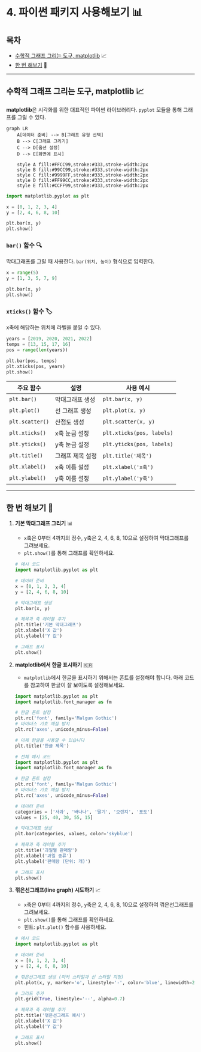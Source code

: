 # 4. 파이썬 패키지 사용해보기 📊

## 목차
- [수학적 그래프 그리는 도구, matplotlib](#수학적-그래프-그리는-도구-matplotlib) 📈
- [한 번 해보기](#한-번-해보기) 🧪

---

## 수학적 그래프 그리는 도구, matplotlib 📈

**matplotlib**은 시각화를 위한 대표적인 파이썬 라이브러리다. `pyplot` 모듈을 통해 그래프를 그릴 수 있다.

```mermaid
graph LR
    A[데이터 준비] --> B[그래프 유형 선택]
    B --> C[그래프 그리기]
    C --> D[옵션 설정]
    D --> E[화면에 표시]
    
    style A fill:#FFCC99,stroke:#333,stroke-width:2px
    style B fill:#99CC99,stroke:#333,stroke-width:2px
    style C fill:#9999FF,stroke:#333,stroke-width:2px
    style D fill:#FF99CC,stroke:#333,stroke-width:2px
    style E fill:#CCFF99,stroke:#333,stroke-width:2px
```

```python
import matplotlib.pyplot as plt

x = [0, 1, 2, 3, 4]
y = [2, 4, 6, 8, 10]

plt.bar(x, y)
plt.show()
```

### `bar()` 함수 🔍

막대그래프를 그릴 때 사용한다. `bar(위치, 높이)` 형식으로 입력한다.

```python
x = range(5)
y = [1, 3, 5, 7, 9]

plt.bar(x, y)
plt.show()
```

### `xticks()` 함수 🏷️

x축에 해당하는 위치에 라벨을 붙일 수 있다.

```python
years = [2019, 2020, 2021, 2022]
temps = [13, 15, 17, 16]
pos = range(len(years))

plt.bar(pos, temps)
plt.xticks(pos, years)
plt.show()
```

| 주요 함수 | 설명 | 사용 예시 |
|---------|------|---------|
| `plt.bar()` | 막대그래프 생성 | `plt.bar(x, y)` |
| `plt.plot()` | 선 그래프 생성 | `plt.plot(x, y)` |
| `plt.scatter()` | 산점도 생성 | `plt.scatter(x, y)` |
| `plt.xticks()` | x축 눈금 설정 | `plt.xticks(pos, labels)` |
| `plt.yticks()` | y축 눈금 설정 | `plt.yticks(pos, labels)` |
| `plt.title()` | 그래프 제목 설정 | `plt.title('제목')` |
| `plt.xlabel()` | x축 이름 설정 | `plt.xlabel('x축')` |
| `plt.ylabel()` | y축 이름 설정 | `plt.ylabel('y축')` |

---

## 한 번 해보기 🧪

1. **기본 막대그래프 그리기** 📊
   - `x`축은 0부터 4까지의 정수, `y`축은 2, 4, 6, 8, 10으로 설정하여 막대그래프를 그려보세요.
   - `plt.show()`를 통해 그래프를 확인하세요.

   ```python
   # 예시 코드
   import matplotlib.pyplot as plt
   
   # 데이터 준비
   x = [0, 1, 2, 3, 4]
   y = [2, 4, 6, 8, 10]
   
   # 막대그래프 생성
   plt.bar(x, y)
   
   # 제목과 축 레이블 추가
   plt.title('기본 막대그래프')
   plt.xlabel('X 값')
   plt.ylabel('Y 값')
   
   # 그래프 표시
   plt.show()
   ```

2. **matplotlib에서 한글 표시하기** 🇰🇷
   - `matplotlib`에서 한글을 표시하기 위해서는 폰트를 설정해야 합니다. 아래 코드를 참고하여 한글이 잘 보이도록 설정해보세요.
   
   ```python
   import matplotlib.pyplot as plt
   import matplotlib.font_manager as fm

   # 한글 폰트 설정
   plt.rc('font', family='Malgun Gothic')
   # 마이너스 기호 깨짐 방지
   plt.rc('axes', unicode_minus=False)
   
   # 이제 한글을 사용할 수 있습니다
   plt.title('한글 제목')
   ```

   ```python
   # 전체 예시 코드
   import matplotlib.pyplot as plt
   import matplotlib.font_manager as fm
   
   # 한글 폰트 설정
   plt.rc('font', family='Malgun Gothic')
   # 마이너스 기호 깨짐 방지
   plt.rc('axes', unicode_minus=False)
   
   # 데이터 준비
   categories = ['사과', '바나나', '딸기', '오렌지', '포도']
   values = [25, 40, 30, 55, 15]
   
   # 막대그래프 생성
   plt.bar(categories, values, color='skyblue')
   
   # 제목과 축 레이블 추가
   plt.title('과일별 판매량')
   plt.xlabel('과일 종류')
   plt.ylabel('판매량 (단위: 개)')
   
   # 그래프 표시
   plt.show()
   ```

3. **꺾은선그래프(line graph) 시도하기** 📈
    - `x`축은 0부터 4까지의 정수, `y`축은 2, 4, 6, 8, 10으로 설정하여 꺾은선그래프를 그려보세요.
    - `plt.show()`를 통해 그래프를 확인하세요.
    - 힌트: `plt.plot()` 함수를 사용하세요.

    ```python
    # 예시 코드
    import matplotlib.pyplot as plt
    
    # 데이터 준비
    x = [0, 1, 2, 3, 4]
    y = [2, 4, 6, 8, 10]
    
    # 꺾은선그래프 생성 (마커 스타일과 선 스타일 지정)
    plt.plot(x, y, marker='o', linestyle='-', color='blue', linewidth=2)
    
    # 그리드 추가
    plt.grid(True, linestyle='--', alpha=0.7)
    
    # 제목과 축 레이블 추가
    plt.title('꺾은선그래프 예시')
    plt.xlabel('X 값')
    plt.ylabel('Y 값')
    
    # 그래프 표시
    plt.show()
    ```
